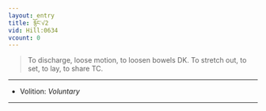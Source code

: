 ```yaml
---
layout: entry
title: རྙོང་√2
vid: Hill:0634
vcount: 0
---
```

> To discharge, loose motion, to loosen bowels DK\. To stretch out, to set, to lay, to share TC\.

---
* Volition: _Voluntary_

---

